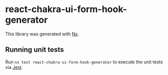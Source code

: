 # react-chakra-ui-form-hook-generator

This library was generated with [Nx](https://nx.dev).

## Running unit tests

Run `nx test react-chakra-ui-form-hook-generator` to execute the unit tests via [Jest](https://jestjs.io).

